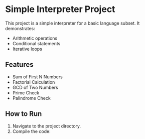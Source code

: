 # Simple Interpreter Project

This project is a simple interpreter for a basic language subset. It demonstrates:
- Arithmetic operations
- Conditional statements
- Iterative loops

## Features
- Sum of First N Numbers
- Factorial Calculation
- GCD of Two Numbers
- Prime Check
- Palindrome Check

## How to Run
1. Navigate to the project directory.
2. Compile the code:
